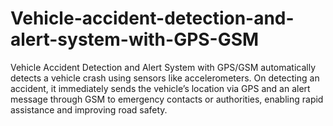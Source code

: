 # Vehicle-accident-detection-and-alert-system-with-GPS-GSM
Vehicle Accident Detection and Alert System with GPS/GSM automatically detects a vehicle crash using sensors like accelerometers. On detecting an accident, it immediately sends the vehicle’s location via GPS and an alert message through GSM to emergency contacts or authorities, enabling rapid assistance and improving road safety.
